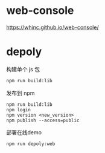 # web-console

<https://whinc.github.io/web-console/>

# depoly

构建单个 js 包
```bash
npm run build:lib
```

发布到 npm
```
npm run build:lib
npm login
npm version <new_version>
npm publish --access=public
```

部署在线demo
```bash
npm run depoly:web
```